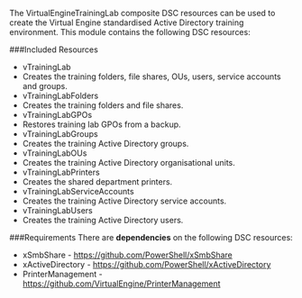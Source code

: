 The VirtualEngineTrainingLab composite DSC resources can be used to create the Virtual Engine standardised
Active Directory training environment. This module contains the following DSC resources:

###Included Resources
* vTrainingLab
 * Creates the training folders, file shares, OUs, users, service accounts and groups.
* vTrainingLabFolders
 * Creates the training folders and file shares.
* vTrainingLabGPOs
 * Restores training lab GPOs from a backup.
* vTrainingLabGroups
 * Creates the training Active Directory groups.
* vTrainingLabOUs
 * Creates the training Active Directory organisational units.
* vTrainingLabPrinters
 * Creates the shared department printers.
* vTrainingLabServiceAccounts
 * Creates the training Active Directory service accounts.
* vTrainingLabUsers
 * Creates the training Active Directory users.

###Requirements
There are __dependencies__ on the following DSC resources:

* xSmbShare - https://github.com/PowerShell/xSmbShare
* xActiveDirectory - https://github.com/PowerShell/xActiveDirectory
* PrinterManagement - https://github.com/VirtualEngine/PrinterManagement
